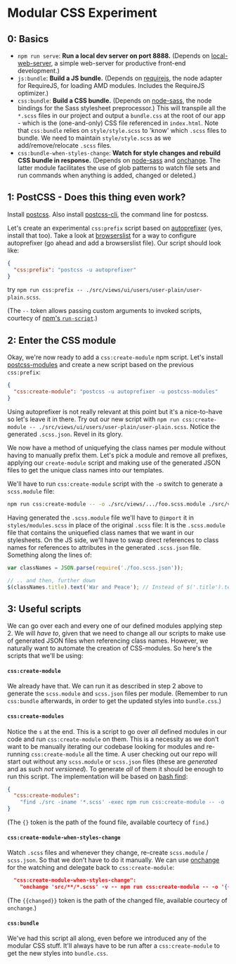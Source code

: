 Modular CSS Experiment
======================

0: Basics
---------

* `npm run serve`: **Run a local dev server on port 8888.** (Depends on
    [local-web-server](https://www.npmjs.com/package/local-web-server), a simple web-server
    for productive front-end development.)
* `js:bundle`: **Build a JS bundle.** (Depends on
    [requirejs](https://www.npmjs.com/package/requirejs), the node adapter for RequireJS,
    for loading AMD modules. Includes the RequireJS optimizer.)
* `css:bundle`: **Build a CSS bundle.** (Depends on
    [node-sass](https://www.npmjs.com/package/node-sass), the node bindings for the Sass
    stylesheet preprocessor.) This will transpile all the `*.scss` files in our project and output
    a `bundle.css` at the root of our app - which is the (one-and-only) CSS file referenced in
    `index.html`. Note that `css:bundle` relies on `style/style.scss` to 'know' which `.scss` files
    to bundle. We need to maintain `style/style.scss` as we add/remove/relocate `.scss` files.
* `css:bundle-when-styles-change`: **Watch for style changes and rebuild CSS bundle in response.**
    (Depends on [node-sass](https://www.npmjs.com/package/node-sass) and
    [onchange](https://www.npmjs.com/package/onchange). The latter module facilitates the use of
    glob patterns to watch file sets and run commands when anything is added, changed or deleted.)


1: PostCSS - Does this thing even work?
---------------------------------------

Install [postcss](https://www.npmjs.com/package/postcss). Also install
[postcss-cli](https://www.npmjs.com/package/postcss-cli), the command line for postcss.

Let's create an experimental `css:prefix` script based on
[autoprefixer](https://www.npmjs.com/package/autoprefixer) (yes, install that too). Take a
look at [browserslist](https://github.com/ai/browserslist) for a way to configure autoprefixer
(go ahead and add a browserslist file). Our script should look like:

```json
{
  "css:prefix": "postcss -u autoprefixer"
}
```

try `npm run css:prefix -- ./src/views/ui/users/user-plain/user-plain.scss`.

(The `--` token allows passing custom arguments to invoked scripts, courtecy of
[npm's `run-script`](https://docs.npmjs.com/cli/run-script).)


2: Enter the CSS module
-----------------------

Okay, we're now ready to add a `css:create-module` npm script. Let's install
[postcss-modules](https://www.npmjs.com/package/postcss-modules) and create a new script based on
the previous `css:prefix`:

```json
{
  "css:create-module": "postcss -u autoprefixer -u postcss-modules"
}
```

Using autoprefixer is not really relevant at this point but it's a nice-to-have so let's leave it
in there. Try out our new script with
`npm run css:create-module -- ./src/views/ui/users/user-plain/user-plain.scss`. Notice the
generated `.scss.json`. Revel in its glory.

We now have a method of uniquefying the class names per module without having to manually prefix
them. Let's pick a module and remove all prefixes, applying our `create-module` script and making use
of the generated JSON files to get the unique class names into our templates.

We'll have to run `css:create-module` script with the `-o` switch to generate a `scss.module` file:

```bash
npm run css:create-module -- -o ./src/views/.../foo.scss.module ./src/views/.../foo.scss
```

Having generated the `.scss.module` file we'll have to `@import` it in `styles/modules.scss` in
place of the original `.scss` file: It is the `.scss.module` file that contains the uniquefied
class names that we want in our stylesheets. On the JS side, we'll have to swap direct references to
class names for references to attributes in the generated `.scss.json` file. Something along the
lines of:

```javascript
var classNames = JSON.parse(require('./foo.scss.json'));

// .. and then, further down
$(classNames.title).text('War and Peace'); // Instead of $('.title').text('War and Peace')
```


3: Useful scripts
-----------------

We can go over each and every one of our defined modules applying step 2. We will _have to_, given
that we need to change all our scripts to make use of generated JSON files when referencing class
names. However, we naturally want to automate the creation of CSS-modules. So here's the scripts that
we'll be using:

#### `css:create-module`

We already have that. We can run it as described in step 2 above to generate the `scss.module` and
`scss.json` files per module. (Remember to run `css:bundle` afterwards, in order to get the updated
styles into `bundle.css`.)

#### `css:create-modules`

Notice the `s` at the end. This is a script to go over _all_ defined modules in our code and run
`css:create-module` on them. This is a necessity as we don't want to be manually iterating our
codebase looking for modules and re-running `css:create-module` all the time. A user checking out
our repo will start out without any `scss.module` or `scss.json` files (these are _generated_ and
as such _not versioned_). To generate _all_ of them it should be enough to run this script. The
implementation will be based on [bash find](http://linux.die.net/man/1/find):

```json
{
  "css:create-modules":
    "find ./src -iname '*.scss' -exec npm run css:create-module -- -o '{}.module' '{}' \\;"
}
```

(The `{}` token is the path of the found file, available courtecy of `find`.)

#### `css:create-module-when-styles-change`

Watch `.scss` files and whenever they change, re-create `scss.module` / `scss.json`. So that we
don't have to do it manually. We can use [onchange](https://www.npmjs.com/package/onchange) for the
watching and delegate back to `css:create-module`:

```json
  "css:create-module-when-styles-change":
    "onchange 'src/**/*.scss' -v -- npm run css:create-module -- -o '{{changed}}.module' '{{changed}}'",
```

(The `{{changed}}` token is the path of the changed file, available courtecy of `onchange`.)

#### `css:bundle`

We've had this script all along, even before we introduced any of the modular CSS stuff. It'll always
have to be run after a `css:create-module` to get the new styles into `bundle.css`.
